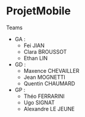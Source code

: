 # ProjetMobile

Teams
- GA :
  - Fei JIAN
  - Clara BROUSSOT
  - Ethan LIN
- GD :
  - Maxence CHEVAILLER
  - Jean MOGNETTI
  - Quentin CHAUMARD
- GP :
  - Théo FERRARINI
  - Ugo SIGNAT
  - Alexandre LE JEUNE
